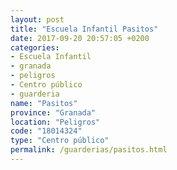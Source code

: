 ```yaml
---
layout: post
title: "Escuela Infantil Pasitos"
date: 2017-09-20 20:57:05 +0200
categories:
- Escuela Infantil
- granada
- peligros
- Centro público
- guarderia
name: "Pasitos"
province: "Granada"
location: "Peligros"
code: "18014324"
type: "Centro público"
permalink: /guarderias/pasitos.html
---
```

